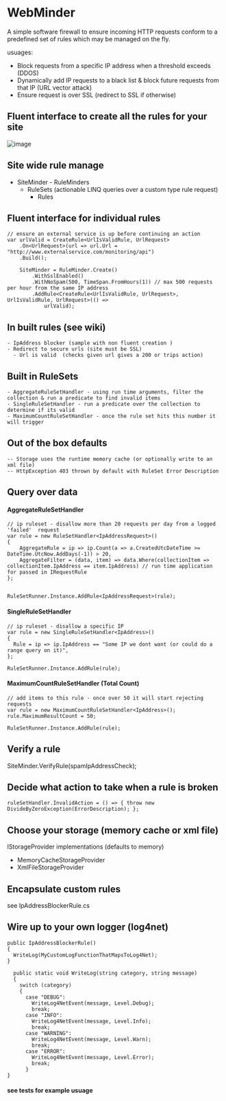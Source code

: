 #  WebMinder

A simple software firewall to ensure incoming HTTP requests conform to a predefined set of rules which may be managed on the fly.

usuages:

- Block requests from a specific IP address when a threshold exceeds  (DDOS)
- Dynamically add IP requests to a black list & block future requests from that IP (URL vector attack)
- Ensure request is over SSL (redirect to SSL if otherwise)


##  Fluent interface to create all the rules for your site

![image](https://cloud.githubusercontent.com/assets/662868/8024240/5bff538a-0d5f-11e5-930e-0a212baea906.png)

## Site wide rule manage

  -   SiteMinder
    -  RuleMinders
        - RuleSets (actionable LINQ queries over a custom type rule request)
          - Rules

## Fluent interface for individual rules

    // ensure an external service is up before continuing an action
    var urlValid = CreateRule<UrlIsValidRule, UrlRequest>
        .On<UrlRequest>(url => url.Url = "http://www.externalservice.com/monitoring/api")
        .Build();

        SiteMinder = RuleMinder.Create()
            .WithSslEnabled()
            .WithNoSpam(500, TimeSpan.FromHours(1)) // max 500 requests per hour from the same IP address
            .AddRule<CreateRule<UrlIsValidRule, UrlRequest>, UrlIsValidRule, UrlRequest>(() =>
                urlValid);


## In built rules (see wiki)

    - IpAddress blocker (sample with non fluent creation )
    - Redirect to secure urls (site must be SSL)
	  - Url is valid  (checks given url gives a 200 or trips action)

## Built in RuleSets

    - AggregateRuleSetHandler - using run time arguments, filter the collection & run a predicate to find invalid items
    - SingleRuleSetHandler - run a predicate over the collection to determine if its valid
    - MaximumCountRuleSetHandler - once the rule set hits this number it will trigger

## Out of the box defaults

    -- Storage uses the runtime memory cache (or optionally write to an xml file)
    -- HttpException 403 thrown by default with RuleSet Error Description


## Query over data
#### AggregateRuleSetHandler
    // ip ruleset - disallow more than 20 requests per day from a logged 'failed'  request
    var rule = new RuleSetHandler<IpAddressRequest>()
    {
        AggregateRule = ip => ip.Count(a => a.CreatedUtcDateTime >= DateTime.UtcNow.AddDays(-1)) > 20,
        AggregateFilter = (data, item) => data.Where(collectionItem => collectionItem.IpAddress == item.IpAddress) // run time application for passed in IRequestRule
    };


    RuleSetRunner.Instance.AddRule<IpAddressRequest>(rule);

#### SingleRuleSetHandler

    // ip ruleset - disallow a specific IP
    var rule = new SingleRuleSetHandler<IpAddress>()
    {
      Rule = ip => ip.IpAddress == "Some IP we dont want (or could do a range query on it)",
    };

    RuleSetRunner.Instance.AddRule(rule);

#### MaximumCountRuleSetHandler (Total Count)

    // add items to this rule - once over 50 it will start rejecting requests
    var rule = new MaximumCountRuleSetHandler<IpAddress>();
    rule.MaximumResultCount = 50;

    RuleSetRunner.Instance.AddRule(rule);

## Verify a rule

  SiteMinder.VerifyRule(spamIpAddressCheck);

## Decide what action to take when a rule is broken

	ruleSetHandler.InvalidAction = () => { throw new DivideByZeroException(ErrorDescription); };

## Choose your storage (memory cache or xml file)

IStorageProvider<T> implementations (defaults to memory)

- MemoryCacheStorageProvider
- XmlFileStorageProvider

## Encapsulate custom rules

  see IpAddressBlockerRule.cs

## Wire up to your own logger (log4net)
    public IpAddressBlockerRule()
    {
      WriteLog(MyCustomLogFunctionThatMapsToLog4Net);
    }

      public static void WriteLog(string category, string message)
      {
        switch (category)
        {
          case "DEBUG":
            WriteLog4NetEvent(message, Level.Debug);
            break;
          case "INFO":
            WriteLog4NetEvent(message, Level.Info);
            break;
          case "WARNING":
            WriteLog4NetEvent(message, Level.Warn);
            break;
          case "ERROR":
            WriteLog4NetEvent(message, Level.Error);
            break;
          }
    }

####  see tests for example usuage

